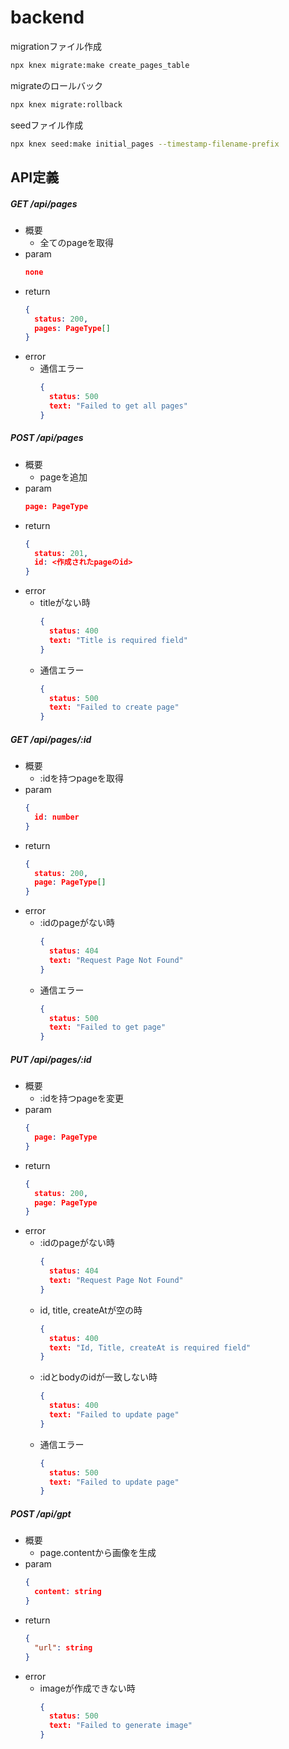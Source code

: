# backend
migrationファイル作成
```bash
npx knex migrate:make create_pages_table
```

migrateのロールバック
```bash
npx knex migrate:rollback
```


seedファイル作成
```bash
npx knex seed:make initial_pages --timestamp-filename-prefix
```


## API定義
##### GET /api/pages
- 概要
  - 全てのpageを取得
- param
  ```json
  none
  ```
- return
  ```json
  {
    status: 200,
    pages: PageType[]
  }
  ```
- error
  - 通信エラー
    ```json
    {
      status: 500
      text: "Failed to get all pages"
    }
    ```


##### POST /api/pages
- 概要
  - pageを追加
- param
  ```json
  page: PageType
  ```
- return
  ```json
  {
    status: 201,
    id: <作成されたpageのid>
  }
  ```
- error
  - titleがない時
    ```json
    {
      status: 400
      text: "Title is required field"
    }
    ```
  - 通信エラー
    ```json
    {
      status: 500
      text: "Failed to create page"
    }
    ```

##### GET /api/pages/:id
- 概要
  - :idを持つpageを取得
- param
  ```json
  {
    id: number
  }
  ```
- return
  ```json
  {
    status: 200,
    page: PageType[]
  }
  ```
- error
  - :idのpageがない時
    ```json
    {
      status: 404
      text: "Request Page Not Found"
    }
    ```
  - 通信エラー
    ```json
    {
      status: 500
      text: "Failed to get page"
    }
    ```

##### PUT /api/pages/:id
- 概要
  - :idを持つpageを変更
- param
  ```json
  {
    page: PageType
  }
  ```
- return
  ```json
  {
    status: 200,
    page: PageType
  }
  ```
- error
  - :idのpageがない時
    ```json
    {
      status: 404
      text: "Request Page Not Found"
    }
    ```
  - id, title, createAtが空の時
    ```json
    {
      status: 400
      text: "Id, Title, createAt is required field"
    }
    ```
  - :idとbodyのidが一致しない時
    ```json
    {
      status: 400
      text: "Failed to update page"
    }
    ```
  - 通信エラー
    ```json
    {
      status: 500
      text: "Failed to update page"
    }
    ```

##### POST /api/gpt
- 概要
  - page.contentから画像を生成 
- param
  ```json
  {
    content: string
  }
  ```
- return
  ```json
  {
    "url": string
  }
  ```
- error
  - imageが作成できない時
    ```json
    {
      status: 500
      text: "Failed to generate image"
    }
    ```
